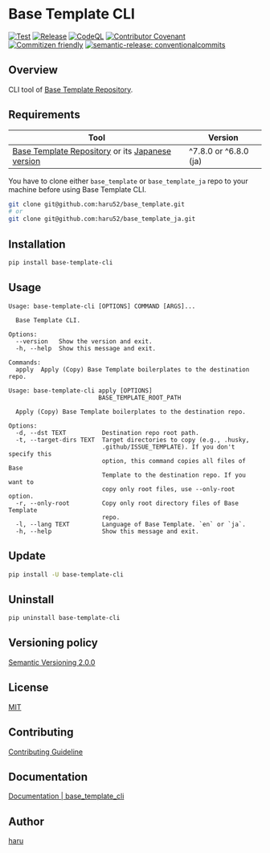 # Base Template CLI

[![Test](https://github.com/haru52/base_template_cli/actions/workflows/test.yml/badge.svg)](https://github.com/haru52/base_template_cli/actions/workflows/test.yml)
[![Release](https://github.com/haru52/base_template_cli/actions/workflows/release.yml/badge.svg)](https://github.com/haru52/base_template_cli/actions/workflows/release.yml)
[![CodeQL](https://github.com/haru52/base_template_cli/actions/workflows/github-code-scanning/codeql/badge.svg)](https://github.com/haru52/base_template_cli/actions/workflows/github-code-scanning/codeql)
[![Contributor Covenant](https://img.shields.io/badge/Contributor%20Covenant-2.1-4baaaa.svg)](CODE_OF_CONDUCT.md)
[![Commitizen friendly](https://img.shields.io/badge/commitizen-friendly-brightgreen.svg)](https://commitizen.github.io/cz-cli/)
[![semantic-release: conventionalcommits](https://img.shields.io/badge/semantic--release-conventionalcommits-e10079?logo=semantic-release)](https://github.com/semantic-release/semantic-release)

## Overview

CLI tool of [Base Template Repository](https://github.com/haru52/base_template#readme).

## Requirements

| Tool                                                                                                                                      | Version               |
| ----------------------------------------------------------------------------------------------------------------------------------------- | --------------------- |
| [Base Template Repository](https://github.com/haru52/base_template) or its [Japanese version](https://github.com/haru52/base_template_ja) | ^7.8.0 or ^6.8.0 (ja) |

You have to clone either `base_template` or `base_template_ja` repo to your machine before using Base Template CLI.

```sh
git clone git@github.com:haru52/base_template.git
# or
git clone git@github.com:haru52/base_template_ja.git
```

## Installation

```sh
pip install base-template-cli
```

## Usage

```console
Usage: base-template-cli [OPTIONS] COMMAND [ARGS]...

  Base Template CLI.

Options:
  --version   Show the version and exit.
  -h, --help  Show this message and exit.

Commands:
  apply  Apply (Copy) Base Template boilerplates to the destination repo.
```

```console
Usage: base-template-cli apply [OPTIONS]
                         BASE_TEMPLATE_ROOT_PATH

  Apply (Copy) Base Template boilerplates to the destination repo.

Options:
  -d, --dst TEXT          Destination repo root path.
  -t, --target-dirs TEXT  Target directories to copy (e.g., .husky,
                          .github/ISSUE_TEMPLATE). If you don't specify this
                          option, this command copies all files of Base
                          Template to the destination repo. If you want to
                          copy only root files, use --only-root option.
  -r, --only-root         Copy only root directory files of Base Template
                          repo.
  -l, --lang TEXT         Language of Base Template. `en` or `ja`.
  -h, --help              Show this message and exit.
```

## Update

```sh
pip install -U base-template-cli
```

## Uninstall

```sh
pip uninstall base-template-cli
```

## Versioning policy

[Semantic Versioning 2.0.0](https://semver.org/spec/v2.0.0.html)

## License

[MIT](https://github.com/haru52/base_template_cli/blob/main/LICENSE)

## Contributing

[Contributing Guideline](https://haru52.github.io/base_template_cli/CONTRIBUTING.html)

<!-- vale Microsoft.Vocab = NO -->

## Documentation

[Documentation | base_template_cli](https://haru52.github.io/base_template_cli/)

## Author
<!-- vale Microsoft.Vocab = YES -->

[haru](https://haru52.com/)
